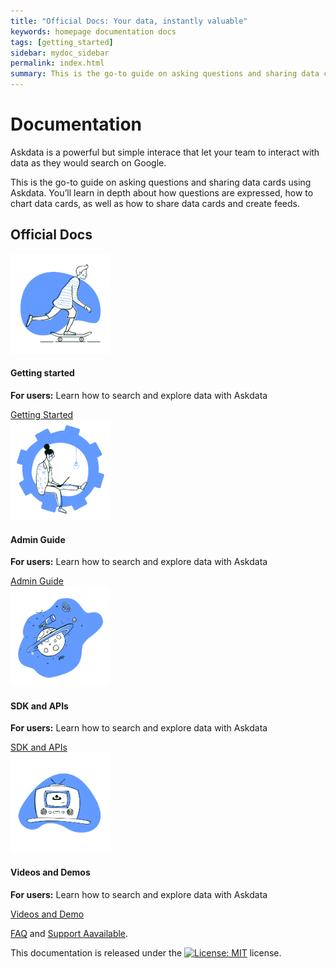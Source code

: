 ```yaml
---
title: "Official Docs: Your data, instantly valuable"
keywords: homepage documentation docs
tags: [getting_started]
sidebar: mydoc_sidebar
permalink: index.html
summary: This is the go-to guide on asking questions and sharing data cards using Askdata. You’ll learn in depth about how questions are expressed, how to chart data cards, as well as how to share data cards and create feeds.
---
```


# Documentation

Askdata is a powerful but simple interace that let your team to interact with data as they would search on Google.

This is the go-to guide on asking questions and sharing data cards using Askdata. You’ll learn in depth about how questions are expressed, how to chart data cards, as well as how to share data cards and create feeds.


<div class="row">
         <div class="col-lg-12">
             <h2 class="page-header">Official Docs</h2>
         </div>
	<div class="col-md-3 col-sm-6">
             <div class="panel panel-default text-center">
                 <div class="panel-heading">
                     <a href="/docs/getting-started"> <img src="/media/images/illustrations/guides/Getting Started.png" style="object-fit: cover;heigth:160px;width:160px"></a>
                 </div>
                 <div class="panel-body">
                     <h4 id="getting-started">Getting started<a class="anchorjs-link " aria-label="Anchor" data-anchorjs-icon="" href="/docs/getting-started" style="font: 1em / 1 anchorjs-icons; padding-left: 0.375em;"></a></h4>
<b>For users:</b> Learn how to search and explore data with Askdata<p></p>
                     <a href="/docs/getting-started" class="btn btn-primary">Getting Started</a>
                 </div>
             </div>
         </div>
	<div class="col-md-3 col-sm-6">
             <div class="panel panel-default text-center">
                 <div class="panel-heading">
                     <a href="/docs/admin-guide"> <img src="/media/images/illustrations/guides/Admin.png" style="object-fit: cover;heigth:160px;width:160px"></a>
                 </div>
                 <div class="panel-body">
                     <h4 id="getting-started">Admin Guide<a class="anchorjs-link " aria-label="Anchor" data-anchorjs-icon="" href="/docs/admin-guide" style="font: 1em / 1 anchorjs-icons; padding-left: 0.375em;"></a></h4>
<b>For users:</b> Learn how to search and explore data with Askdata<p></p>
                     <a href="/docs/admin-guide" class="btn btn-primary">Admin Guide</a>
                 </div>
             </div>
         </div>
	<div class="col-md-3 col-sm-6">
             <div class="panel panel-default text-center">
                 <div class="panel-heading">
                     <a href="/docs/sdk-and-api"> <img src="/media/images/illustrations/guides/API.png" style="object-fit: cover;heigth:160px;width:160px"></a>
                 </div>
                 <div class="panel-body">
                     <h4 id="getting-started">SDK and APIs<a class="anchorjs-link " aria-label="Anchor" data-anchorjs-icon="" href="/docs/sdk-and-api" style="font: 1em / 1 anchorjs-icons; padding-left: 0.375em;"></a></h4>
<b>For users:</b> Learn how to search and explore data with Askdata<p></p>
                     <a href="/docs/sdk-and-api" class="btn btn-primary">SDK and APIs</a>
                 </div>
             </div>
         </div>
	<div class="col-md-3 col-sm-6">
             <div class="panel panel-default text-center">
                 <div class="panel-heading">
                     <a href="/docs/video-and-demos"> <img src="/media/images/illustrations/guides/video.png" style="object-fit: cover;heigth:160px;width:160px"></a>
                 </div>
                 <div class="panel-body">
                     <h4 id="getting-started">Videos and Demos<a class="anchorjs-link " aria-label="Anchor" data-anchorjs-icon="" href="/docs/videos-and-demo" style="font: 1em / 1 anchorjs-icons; padding-left: 0.375em;"></a></h4>
<b>For users:</b> Learn how to search and explore data with Askdata<p></p>
                     <a href="/docs/video-and-demos" class="btn btn-primary">Videos and Demo</a>
                 </div>
             </div>
         </div>
</div>

[FAQ](/docs/faq) and [Support Aavailable](/docs/support).

This documentation is released under the [![License: MIT](https://img.shields.io/badge/License-MIT-yellow.svg)](https://opensource.org/licenses/MIT) license.
